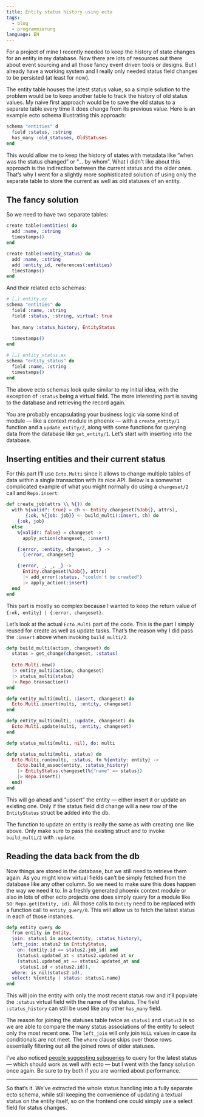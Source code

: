 ```yaml
---
title: Entity status history using ecto
tags: 
  - blog
  - programmierung
language: EN
---
```

For a project of mine I recently needed to keep the history of state changes for an entity in my database. Now there are lots of resources out there about event sourcing and all those fancy event driven tools or designs. But I already have a working system and I really only needed status field changes to be persisted (at least for now).

The entity table houses the latest status value, so a simple solution to the problem would be to keep another table to track the history of old status values. My naive first approach would be to save the old status to a separate table every time it does change from its previous value. Here is an example ecto schema illustrating this approach:

```elixir
schema "entities" d
  field :status, :string
  has_many :old_statuses, OldStatuses
end
```

This would allow me to keep the history of states with metadata like “when was the status changed” or “… by whom”. What I didn’t like about this approach is the indirection between the current status and the older ones. That’s why I went for a slightly more sophisticated solution of using only the separate table to store the current as well as old statuses of an entity.

## The fancy solution

So we need to have two separate tables:

```elixir
create table(:entities) do
  add :name, :string
  timestamps()
end

create table(:entity_status) do
  add :name, :string
  add :entity_id, references(:entities)
  timestamps()
end
```

And their related ecto schemas:

```elixir
# […] entity.ex
schema "entities" do
  field :name, :string
  field :status, :string, virtual: true
  
  has_many :status_history, EntityStatus
  
  timestamps()
end

# […] entity_status.ex
schema "entity_status" do
  field :name, :string
  timestamps()
end
```

The above ecto schemas look quite similar to my initial idea, with the exception of `:status` being a virtual field. The more interesting part is saving to the database and retrieving the record again.

You are probably encapsulating your business logic via some kind of module — like a context module in phoenix — with a `create_entity/1` function and a `update_entity/2`, along with some functions for querying data from the database like `get_entity/1`. Let’s start with inserting into the database.

## Inserting entities and their current status

For this part I’ll use `Ecto.Multi` since it allows to change multiple tables of data within a single transaction with its nice API. Below is a somewhat complicated example of what you might normally do using a `changeset/2` call and `Repo.insert`:

```elixir
def create_job(attrs \\ %{}) do
  with %{valid?: true} = ch <- Entity.changeset(%Job{}, attrs),
       {:ok, %{job: job}} <- build_multi(:insert, ch) do
    {:ok, job}
  else
    %{valid?: false} = changeset ->
      apply_action(changeset, :insert)

    {:error, :entity, changeset, _} ->
      {:error, changeset}

    {:error, _, _, _} ->
      Entity.changeset(%Job{}, attrs)
      |> add_error(:status, "couldn't be created")
      |> apply_action(:insert)
  end
end
```

This part is mostly so complex because I wanted to keep the return value of `{:ok, entity} | {:error, changeset}`.

Let’s look at the actual `Ecto.Multi` part of the code. This is the part I simply reused for create as well as update tasks. That’s the reason why I did pass the `:insert` above when invoking `build_multi/2`.

```elixir
defp build_multi(action, changeset) do
  status = get_change(changeset, :status)
  
  Ecto.Multi.new()
  |> entity_multi(action, changeset)
  |> status_multi(status)
  |> Repo.transaction()
end

defp entity_multi(multi, :insert, changeset) do
  Ecto.Multi.insert(multi, :entity, changeset)
end

defp entity_multi(multi, :update, changeset) do
  Ecto.Multi.update(multi, :entity, changeset)
end

defp status_multi(multi, nil), do: multi

defp status_multi(multi, status) do
  Ecto.Multi.run(multi, :status, fn %{entity: entity} ->
    Ecto.build_assoc(entity, :status_history)
    |> EntityStatus.changeset(%{"name" => status})
    |> Repo.insert()
  end)
end
```

This will go ahead and “upsert” the entity — either insert it or update an existing one. Only if the status field did change will a new row of the `EntityStatus` struct be added into the db.

The function to update an entity is really the same as with creating one like above. Only make sure to pass the existing struct and to invoke `build_multi/2` with `:update`.

## Reading the data back from the db

Now things are stored in the database, but we still need to retrieve them again. As you might know virtual fields can’t be simply fetched from the database like any other column. So we need to make sure this does happen the way we need it to. In a freshly generated phoenix context module or also in lots of other ecto projects one does simply query for a module like so: `Repo.get(Entity, id)`. All those calls to `Entity` need to be replaced with a function call to `entity_query/0`. This will allow us to fetch the latest status in each of those instances.

```elixir
defp entity_query do
  from entity in Entity,
  join: status1 in assoc(entity, :status_history),
  left_join: status2 in EntityStatus,
    on: (entity.id == status2.job_id) and 
    (status1.updated_at < status2.updated_at or 
    (status1.updated_at == status2.updated_at and 
     status1.id < status2.id)),
  where: is_nil(status2.id),
  select: %{entity | status: status1.name}
end
```

This will join the entity with only the most recent status row and it’ll populate the `:status` virtual field with the name of the status. The field `:status_history` can still be used like any other `has_many` field.

The reason for joining the statuses table twice as `status1` and `status2` is so we are able to compare the many status associations of the entity to select only the most recent one. The `left_join` will only join `NULL` values in case its conditionals are not meet. The `where` clause skips over those rows essentially filtering out all the joined rows of older statuses.

I’ve also noticed [people suggesting subqueries](https://stackoverflow.com/a/2111420) to query for the latest status — which should work as well with ecto — but I went with the fancy solution once again. Be sure to try both if you are worried about performance.

---

So that’s it. We’ve extracted the whole status handling into a fully separate ecto schema, while still keeping the convenience of updating a textual status on the entity itself, so on the frontend one could simply use a select field for status changes.